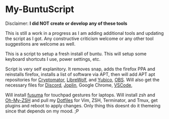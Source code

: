 # My-BuntuScript
Disclaimer: **I did NOT create or develop any of these tools**

This is still a work in a progress as I am adding additional tools and updating the script as I got. Any constructive criticism welcome or any other tool suggestions are welcome as well.

This is a script to setup a fresh install of buntu. This will setup some keyboard shortcuts I use, power settings, etc.

Script is very self explanitory. It removes snap, adds the firefox PPA and reinstalls firefox, installs a list of software via APT, then will add APT apt repositories for [Cryptomator](https://duckduckgo.com/?q=Cryptomator&t=brave&ia=web), [LibreWolf](https://librewolf.net/), and [Yubico](https://www.yubico.com/products/yubico-authenticator/), [OBS](https://obsproject.com/). Will also get the necessary files for [Discord](https://discord.com/), [Joplin](https://joplinapp.org/), Google Chrome, [VSCode](https://code.visualstudio.com/), 

Will install [fusuma](https://github.com/iberianpig/fusuma) for touchpad gestures for laptops.
Will install zsh and [Oh-My-ZSH](https://ohmyz.sh/) and pull my [Dotfiles](https://github.com/Th4ntis/dotfiles) for Vim, ZSH, Terminator, and Tmux, get plugins and reboot to apply changes. Only thing this doesnt do it themeing since that depends on my mood. ;P
